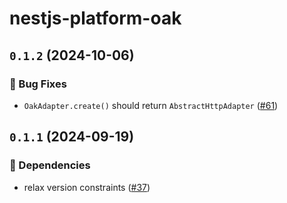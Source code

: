 # nestjs-platform-oak

## `0.1.2` (2024-10-06)

### 🐛 Bug Fixes

- `OakAdapter.create()` should return `AbstractHttpAdapter`
  ([#61](https://github.com/uki00a/nestjs-platform-deno/pull/61))

## `0.1.1` (2024-09-19)

### 🤖 Dependencies

- relax version constraints
  ([#37](https://github.com/uki00a/nestjs-platform-deno/pull/37))
